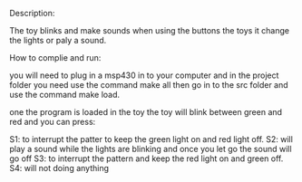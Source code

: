 Description:

The toy blinks and make sounds when using the buttons the toys it change the
lights or paly a sound.

How to complie and run:

you will need to plug in a msp430 in to your computer and in the project
folder you need use the command make all then go in to the src folder and use the command make load.

one the program is loaded in the toy the toy will blink between green and red
and you can press:

S1: to interrupt the patter to keep the green light on and red light off.
S2: will play a sound while the lights are blinking and once you let go the
    sound will go off
S3: to interrupt the pattern and keep the red light on and green off.
S4: will not doing anything

